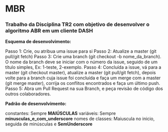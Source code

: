 # MBR
### Trabalho da Disciplina TR2 com objetivo de desenvolver o algoritmo ABR em um cliente DASH




**Esquema de desenvolvimento:**

Passo 1: Crie, ou atribua uma issue para si
Passo 2: Atualize a master (git pull/git fetch)
Passo 3: Crie uma branch (git checkout -b nome_da_branch). O nome da branch deve se iniciar com o número da issue, seguido de um título simples, Ex: 1-teste, 2-exemplo.
Passo 4: Concluída a issue, vá para a master (git checkout master), atualize a master (git pull/git fetch), depois volte para a branch cuja issue foi concluída e faça um merge com a master (git merge master), corrija os conflitos encontrados e faça um último push.
Passo 5: Abra um Pull Request na sua Branch, e peça revisão de código dos outros colaboradores.

**Padrão de desenvolvimento:**

constantes:         Sempre **MAIÚSCULAS**
variáveis:          Sempre **minusculas_e_com_underscore**
nomes de classes:   Maiuscula no inicio, seguida de minúsculas e **SemUnderscore**
    
